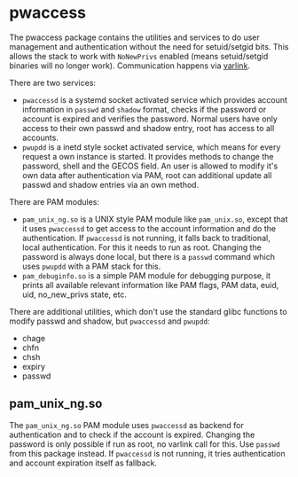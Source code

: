 # pwaccess

The pwaccess package contains the utilities and services to do user management and authentication without the need for setuid/setgid bits. This allows the stack to work with `NoNewPrivs` enabled (means setuid/setgid binaries will no longer work). Communication happens via [varlink](https://varlink.org).

There are two services:
* `pwaccessd` is a systemd socket activated service which provides account information in `passwd` and `shadow` format, checks if the password or account is expired and verifies the password. Normal users have only access to their own passwd and shadow entry, root has access to all accounts.
* `pwupdd` is a inetd style socket activated service, which means for every request a own instance is started. It provides methods to change the password, shell and the GECOS field. An user is allowed to modify it's own data after authentication via PAM, root can additional update all passwd and shadow entries via an own method.

There are PAM modules:
* `pam_unix_ng.so` is a UNIX style PAM module like `pam_unix.so`, except that it uses `pwaccessd` to get access to the account information and do the authentication. If `pwaccessd` is not running, it falls back to traditional, local authentication. For this it needs to run as root. Changing the password is always done local, but there is a `passwd` command which uses `pwupdd` with a PAM stack for this.
* `pam_debuginfo.so` is a simple PAM module for debugging purpose, it prints all available relevant information like PAM flags, PAM data, euid, uid, no_new_privs state, etc.
  
There are additional utilities, which don't use the standard glibc functions to modify passwd and shadow, but `pwaccessd` and `pwupdd`:
* chage
* chfn
* chsh
* expiry
* passwd

## pam_unix_ng.so

The `pam_unix_ng.so` PAM module uses `pwaccessd` as backend for authentication and to check if the account is expired. 
Changing the password is only possible if run as root, no varlink call for this. Use `passwd` from this package instead.
If `pwaccessd` is not running, it tries authentication and account expiration itself as fallback.
